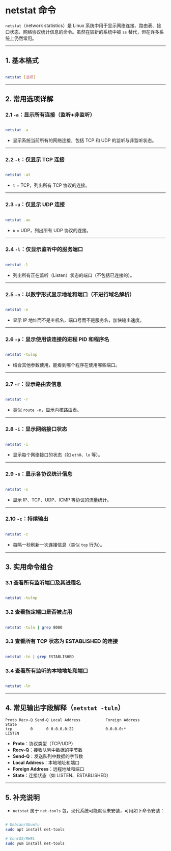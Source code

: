 # netstat 命令

`netstat`（network statistics）是 Linux 系统中用于显示网络连接、路由表、接口状态、网络协议统计信息的命令。虽然在较新的系统中被 `ss` 替代，但在许多系统上仍然常用。

---

## 1. 基本格式

```bash

netstat [选项]
```

---

## 2. 常用选项详解

### 2.1 `-a`：显示所有连接（监听+非监听）

```bash

netstat -a
```
- 显示系统当前所有的网络连接，包括 TCP 和 UDP 的监听与非监听状态。

---

### 2.2 `-t`：仅显示 TCP 连接

```bash

netstat -at
```
- `t` = TCP，列出所有 TCP 协议的连接。

---

### 2.3 `-u`：仅显示 UDP 连接

```bash

netstat -au
```
- `u` = UDP，列出所有 UDP 协议的连接。

---

### 2.4 `-l`：仅显示监听中的服务端口

```bash

netstat -l
```
- 列出所有正在监听（Listen）状态的端口（不包括已连接的）。

---

### 2.5 `-n`：以数字形式显示地址和端口（不进行域名解析）

```bash

netstat -n
```
- 显示 IP 地址而不是主机名，端口号而不是服务名，加快输出速度。

---

### 2.6 `-p`：显示使用该连接的进程 PID 和程序名

```bash

netstat -tulnp
```
- 结合其他参数使用，能看到哪个程序在使用哪些端口。

---

### 2.7 `-r`：显示路由表信息

```bash

netstat -r
```
- 类似 `route -n`，显示内核路由表。

---

### 2.8 `-i`：显示网络接口状态

```bash

netstat -i
```
- 显示每个网络接口的状态（如 `eth0`、`lo` 等）。

---

### 2.9 `-s`：显示各协议统计信息

```bash

netstat -s
```
- 显示 IP、TCP、UDP、ICMP 等协议的流量统计。

---

### 2.10 `-c`：持续输出

```bash

netstat -c
```
- 每隔一秒刷新一次连接信息（类似 `top` 行为）。

---

## 3. 实用命令组合

### 3.1 查看所有监听端口及其进程名

```bash

netstat -tulnp
```

### 3.2 查看指定端口是否被占用

```bash

netstat -tuln | grep 8080
```

### 3.3 查看所有 TCP 状态为 ESTABLISHED 的连接

```bash

netstat -tn | grep ESTABLISHED
```

### 3.4 查看所有监听的本地地址和端口

```bash

netstat -ln
```

---

## 4. 常见输出字段解释（`netstat -tuln`）

```
Proto Recv-Q Send-Q Local Address           Foreign Address         State
tcp        0      0 0.0.0.0:22              0.0.0.0:*               LISTEN
```

- **Proto**：协议类型（TCP/UDP）
- **Recv-Q**：接收队列中数据的字节数
- **Send-Q**：发送队列中数据的字节数
- **Local Address**：本地地址和端口
- **Foreign Address**：远程地址和端口
- **State**：连接状态（如 LISTEN、ESTABLISHED）

---

## 5. 补充说明

- `netstat` 属于 `net-tools` 包，现代系统可能默认未安装，可用如下命令安装：

```bash

# Debian/Ubuntu
sudo apt install net-tools

# CentOS/RHEL
sudo yum install net-tools
```


 
